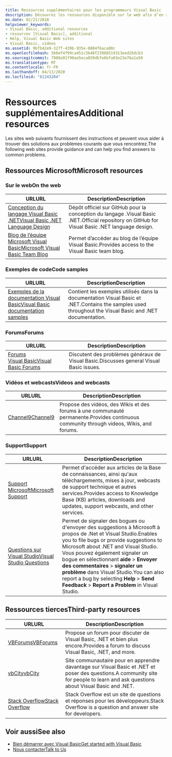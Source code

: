 ```yaml
---
title: Ressources supplémentaires pour les programmeurs Visual Basic
description: Découvrez les ressources disponible sur le web afin d’en savoir plus sur Visual Basic et de poser des questions.
ms.date: 02/21/2018
helpviewer_keywords:
- Visual Basic, additional resources
- resources [Visual Basic], additional
- Help, Visual Basic Web sites
- Visual Basic, videos
ms.assetid: 9bfb42e9-327f-439b-935e-8884f6aca80c
ms.openlocfilehash: 560ef4f99ca451c3b48f23988519313eed26dcb3
ms.sourcegitcommit: 7980a91f90ae5eca859db7e6bfa03e23e76a1a50
ms.translationtype: MT
ms.contentlocale: fr-FR
ms.lasthandoff: 04/13/2020
ms.locfileid: "81243204"
---
```

# <a name="additional-resources"></a><span data-ttu-id="b8b0c-103">Ressources supplémentaires</span><span class="sxs-lookup"><span data-stu-id="b8b0c-103">Additional resources</span></span>

<span data-ttu-id="b8b0c-104">Les sites web suivants fournissent des instructions et peuvent vous aider à trouver des solutions aux problèmes courants que vous rencontrez.</span><span class="sxs-lookup"><span data-stu-id="b8b0c-104">The following web sites provide guidance and can help you find answers to common problems.</span></span>

## <a name="microsoft-resources"></a><span data-ttu-id="b8b0c-105">Ressources Microsoft</span><span class="sxs-lookup"><span data-stu-id="b8b0c-105">Microsoft resources</span></span>

### <a name="on-the-web"></a><span data-ttu-id="b8b0c-106">Sur le web</span><span class="sxs-lookup"><span data-stu-id="b8b0c-106">On the web</span></span>

|<span data-ttu-id="b8b0c-107">URL</span><span class="sxs-lookup"><span data-stu-id="b8b0c-107">URL</span></span>|<span data-ttu-id="b8b0c-108">Description</span><span class="sxs-lookup"><span data-stu-id="b8b0c-108">Description</span></span>|
|----------|----------------|
|[<span data-ttu-id="b8b0c-109">Conception du langage Visual Basic .NET</span><span class="sxs-lookup"><span data-stu-id="b8b0c-109">Visual Basic .NET Language Design</span></span>](https://github.com/dotnet/vblang)|<span data-ttu-id="b8b0c-110">Dépôt officiel sur GitHub pour la conception du langage .Visual Basic .NET.</span><span class="sxs-lookup"><span data-stu-id="b8b0c-110">Official repository on GitHub for Visual Basic .NET language design.</span></span>|
|[<span data-ttu-id="b8b0c-111">Blog de l’équipe Microsoft Visual Basic</span><span class="sxs-lookup"><span data-stu-id="b8b0c-111">Microsoft Visual Basic Team Blog</span></span>](https://devblogs.microsoft.com/vbteam/)|<span data-ttu-id="b8b0c-112">Permet d’accéder au blog de l’équipe Visual Basic.</span><span class="sxs-lookup"><span data-stu-id="b8b0c-112">Provides access to the Visual Basic team blog.</span></span>|

### <a name="code-samples"></a><span data-ttu-id="b8b0c-113">Exemples de code</span><span class="sxs-lookup"><span data-stu-id="b8b0c-113">Code samples</span></span>

|<span data-ttu-id="b8b0c-114">URL</span><span class="sxs-lookup"><span data-stu-id="b8b0c-114">URL</span></span>|<span data-ttu-id="b8b0c-115">Description</span><span class="sxs-lookup"><span data-stu-id="b8b0c-115">Description</span></span>|
|----------|----------------|
|[<span data-ttu-id="b8b0c-116">Exemples de la documentation Visual Basic</span><span class="sxs-lookup"><span data-stu-id="b8b0c-116">Visual Basic documentation samples</span></span>](https://github.com/dotnet/docs/tree/master/samples/snippets/visualbasic)|<span data-ttu-id="b8b0c-117">Contient les exemples utilisés dans la documentation Visual Basic et .NET.</span><span class="sxs-lookup"><span data-stu-id="b8b0c-117">Contains the samples used throughout the Visual Basic and .NET documentation.</span></span>|

### <a name="forums"></a><span data-ttu-id="b8b0c-118">Forums</span><span class="sxs-lookup"><span data-stu-id="b8b0c-118">Forums</span></span>

|<span data-ttu-id="b8b0c-119">URL</span><span class="sxs-lookup"><span data-stu-id="b8b0c-119">URL</span></span>|<span data-ttu-id="b8b0c-120">Description</span><span class="sxs-lookup"><span data-stu-id="b8b0c-120">Description</span></span>|
|----------|----------------|
|[<span data-ttu-id="b8b0c-121">Forums Visual Basic</span><span class="sxs-lookup"><span data-stu-id="b8b0c-121">Visual Basic Forums</span></span>](https://social.msdn.microsoft.com/Forums/vstudio/home?forum=vbgeneral)|<span data-ttu-id="b8b0c-122">Discutent des problèmes généraux de Visual Basic.</span><span class="sxs-lookup"><span data-stu-id="b8b0c-122">Discusses general Visual Basic issues.</span></span>|

### <a name="videos-and-webcasts"></a><span data-ttu-id="b8b0c-123">Vidéos et webcasts</span><span class="sxs-lookup"><span data-stu-id="b8b0c-123">Videos and webcasts</span></span>

|<span data-ttu-id="b8b0c-124">URL</span><span class="sxs-lookup"><span data-stu-id="b8b0c-124">URL</span></span>|<span data-ttu-id="b8b0c-125">Description</span><span class="sxs-lookup"><span data-stu-id="b8b0c-125">Description</span></span>|
|----------|----------------|
|[<span data-ttu-id="b8b0c-126">Channel9</span><span class="sxs-lookup"><span data-stu-id="b8b0c-126">Channel9</span></span>](https://channel9.msdn.com/)|<span data-ttu-id="b8b0c-127">Propose des vidéos, des Wikis et des forums à une communauté permanente.</span><span class="sxs-lookup"><span data-stu-id="b8b0c-127">Provides continuous community through videos, Wikis, and forums.</span></span>|

### <a name="support"></a><span data-ttu-id="b8b0c-128">Support</span><span class="sxs-lookup"><span data-stu-id="b8b0c-128">Support</span></span>

|<span data-ttu-id="b8b0c-129">URL</span><span class="sxs-lookup"><span data-stu-id="b8b0c-129">URL</span></span>|<span data-ttu-id="b8b0c-130">Description</span><span class="sxs-lookup"><span data-stu-id="b8b0c-130">Description</span></span>|
|----------|----------------|
|[<span data-ttu-id="b8b0c-131">Support Microsoft</span><span class="sxs-lookup"><span data-stu-id="b8b0c-131">Microsoft Support</span></span>](https://support.microsoft.com)|<span data-ttu-id="b8b0c-132">Permet d'accéder aux articles de la Base de connaissances, ainsi qu'aux téléchargements, mises à jour, webcasts de support technique et autres services.</span><span class="sxs-lookup"><span data-stu-id="b8b0c-132">Provides access to Knowledge Base (KB) articles, downloads and updates, support webcasts, and other services.</span></span>|
|[<span data-ttu-id="b8b0c-133">Questions sur Visual Studio</span><span class="sxs-lookup"><span data-stu-id="b8b0c-133">Visual Studio Questions</span></span>](https://developercommunity.visualstudio.com)|<span data-ttu-id="b8b0c-134">Permet de signaler des bogues ou d'envoyer des suggestions à Microsoft à propos de .Net et Visual Studio.</span><span class="sxs-lookup"><span data-stu-id="b8b0c-134">Enables you to file bugs or provide suggestions to Microsoft about .NET and Visual Studio.</span></span> <span data-ttu-id="b8b0c-135">Vous pouvez également signaler un bogue en sélectionnant **aide**  >  **Envoyer des commentaires**  >  **signaler un problème** dans Visual Studio.</span><span class="sxs-lookup"><span data-stu-id="b8b0c-135">You can also report a bug by selecting **Help** > **Send Feedback** > **Report a Problem** in Visual Studio.</span></span>|

## <a name="third-party-resources"></a><span data-ttu-id="b8b0c-136">Ressources tierces</span><span class="sxs-lookup"><span data-stu-id="b8b0c-136">Third-party resources</span></span>

|<span data-ttu-id="b8b0c-137">URL</span><span class="sxs-lookup"><span data-stu-id="b8b0c-137">URL</span></span>|<span data-ttu-id="b8b0c-138">Description</span><span class="sxs-lookup"><span data-stu-id="b8b0c-138">Description</span></span>|
|----------|----------------|
|[<span data-ttu-id="b8b0c-139">VBForums</span><span class="sxs-lookup"><span data-stu-id="b8b0c-139">VBForums</span></span>](http://www.vbforums.com/)|<span data-ttu-id="b8b0c-140">Propose un forum pour discuter de Visual Basic, .NET et bien plus encore.</span><span class="sxs-lookup"><span data-stu-id="b8b0c-140">Provides a forum to discuss Visual Basic, .NET, and more.</span></span>|
|[<span data-ttu-id="b8b0c-141">vbCity</span><span class="sxs-lookup"><span data-stu-id="b8b0c-141">vbCity</span></span>](http://vbcity.com/)|<span data-ttu-id="b8b0c-142">Site communautaire pour en apprendre davantage sur Visual Basic et .NET et poser des questions.</span><span class="sxs-lookup"><span data-stu-id="b8b0c-142">A community site for people to learn and ask questions about Visual Basic and .NET.</span></span>|
|[<span data-ttu-id="b8b0c-143">Stack Overflow</span><span class="sxs-lookup"><span data-stu-id="b8b0c-143">Stack Overflow</span></span>](https://stackoverflow.com/questions/tagged/vb.net)|<span data-ttu-id="b8b0c-144">Stack Overflow est un site de questions et réponses pour les développeurs.</span><span class="sxs-lookup"><span data-stu-id="b8b0c-144">Stack Overflow is a question and answer site for developers.</span></span>|

## <a name="see-also"></a><span data-ttu-id="b8b0c-145">Voir aussi</span><span class="sxs-lookup"><span data-stu-id="b8b0c-145">See also</span></span>

- [<span data-ttu-id="b8b0c-146">Bien démarrer avec Visual Basic</span><span class="sxs-lookup"><span data-stu-id="b8b0c-146">Get started with Visual Basic</span></span>](../../visual-basic/getting-started/index.md)
- [<span data-ttu-id="b8b0c-147">Nous contacter</span><span class="sxs-lookup"><span data-stu-id="b8b0c-147">Talk to Us</span></span>](/visualstudio/ide/feedback-options)
